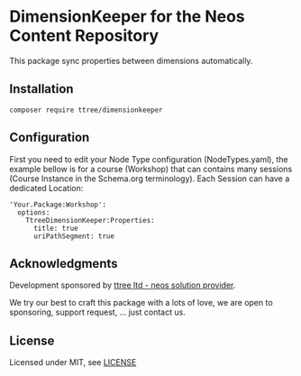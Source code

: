 # DimensionKeeper for the Neos Content Repository

This package sync properties between dimensions automatically.

Installation
------------

    composer require ttree/dimensionkeeper

Configuration
-------------

First you need to edit your Node Type configuration (NodeTypes.yaml), the example bellow is for
a course (Workshop) that can contains many sessions (Course Instance in the Schema.org terminology). 
Each Session can have a dedicated Location:

    'Your.Package:Workshop':
      options:
        TtreeDimensionKeeper:Properties:
          title: true
          uriPathSegment: true

Acknowledgments
---------------

Development sponsored by [ttree ltd - neos solution provider](http://ttree.ch).

We try our best to craft this package with a lots of love, we are open to
sponsoring, support request, ... just contact us.

License
-------

Licensed under MIT, see [LICENSE](LICENSE)
